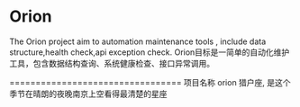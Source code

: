 Orion 
=================================

The Orion project aim to automation maintenance tools , include data structure,health check,api exception check.
Orion目标是一简单的自动化维护工具，包含数据结构查询、系统健康检查、接口异常调用。

 

=================================
项目名称 orion
猎户座, 是这个季节在晴朗的夜晚南京上空看得最清楚的星座